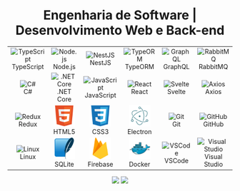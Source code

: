 

<div align="center">
  <h1>Engenharia de Software | Desenvolvimento Web e Back-end</h1>
</div>


<table align="center">
  <tr>
    <td align="center" width="120">
      <img src="https://cdn.jsdelivr.net/gh/devicons/devicon/icons/typescript/typescript-original.svg" width="48" height="48" alt="TypeScript" />
      <br>TypeScript
    </td>
    <td align="center" width="120">
      <img src="https://cdn.jsdelivr.net/gh/devicons/devicon/icons/nodejs/nodejs-original.svg" width="48" height="48" alt="Node.js" />
      <br>Node.js
    </td>
    <td align="center" width="120">
      <img src="https://cdn.jsdelivr.net/gh/devicons/devicon@latest/icons/nestjs/nestjs-original.svg" width="48" height="48" alt="NestJS" />
      <br>NestJS
    </td>
    <td align="center" width="120">
      <img src="https://i.imgur.com/pngRa3S.png" width="48" height="48" alt="TypeORM" />
      <br>TypeORM
    </td>
    <td align="center" width="120">
      <img src="https://cdn.jsdelivr.net/gh/devicons/devicon/icons/graphql/graphql-plain.svg" width="48" height="48" alt="GraphQL" />
      <br>GraphQL
    </td>
    <td align="center" width="120">
      <img src="https://cdn.jsdelivr.net/gh/devicons/devicon/icons/rabbitmq/rabbitmq-original.svg" width="48" height="48" alt="RabbitMQ" />
      <br>RabbitMQ
    </td>
  </tr>
  <tr>
    <td align="center" width="96">
      <img src="https://cdn.jsdelivr.net/gh/devicons/devicon/icons/csharp/csharp-original.svg" width="48" height="48" alt="C#" />
      <br>C#
    </td>
    <td align="center" width="96">
      <img src="https://cdn.jsdelivr.net/gh/devicons/devicon/icons/dotnetcore/dotnetcore-original.svg" width="48" height="48" alt=".NET Core" />
      <br>.NET Core
    </td>
    <td align="center" width="96">
      <img src="https://cdn.jsdelivr.net/gh/devicons/devicon/icons/javascript/javascript-original.svg" width="48" height="48" alt="JavaScript" />
      <br>JavaScript
    </td>
    <td align="center" width="96">
      <img src="https://cdn.jsdelivr.net/gh/devicons/devicon/icons/react/react-original.svg" width="48" height="48" alt="React" />
      <br>React
    </td>
    <td align="center" width="96">
      <img src="https://cdn.jsdelivr.net/gh/devicons/devicon/icons/svelte/svelte-original.svg" width="48" height="48" alt="Svelte" />
      <br>Svelte
    </td>
    <td align="center" width="96">
      <img src="https://cdn.jsdelivr.net/gh/devicons/devicon/icons/axios/axios-plain.svg" width="48" height="48" alt="Axios" />
      <br>Axios
    </td>
  </tr>
  <tr>
    <td align="center" width="96">
      <img src="https://cdn.jsdelivr.net/gh/devicons/devicon/icons/redux/redux-original.svg" width="48" height="48" alt="Redux" />
      <br>Redux
    </td>
    <td align="center" width="96">
      <img src="https://raw.githubusercontent.com/devicons/devicon/master/icons/html5/html5-original.svg" width="48" height="48" alt="HTML5" />
      <br>HTML5
    </td>
    <td align="center" width="96">
      <img src="https://raw.githubusercontent.com/devicons/devicon/master/icons/css3/css3-original.svg" width="48" height="48" alt="CSS3" />
      <br>CSS3
    </td>
    <td align="center" width="96">
      <img src="https://raw.githubusercontent.com/devicons/devicon/master/icons/electron/electron-original.svg" width="48" height="48" alt="Electron.js" />
      <br>Electron
    </td>
    <td align="center" width="96">
      <img src="https://cdn.jsdelivr.net/gh/devicons/devicon/icons/git/git-original.svg" width="48" height="48" alt="Git" />
      <br>Git
    </td>
    <td align="center" width="96">
      <img src="https://cdn.jsdelivr.net/gh/devicons/devicon/icons/github/github-original.svg" width="48" height="48" alt="GitHub" />
      <br>GitHub
    </td>
  </tr>
  <tr>
    <td align="center" width="96">
      <img src="https://cdn.jsdelivr.net/gh/devicons/devicon/icons/linux/linux-original.svg" width="48" height="48" alt="Linux" />
      <br>Linux
    </td>
    <td align="center" width="96">
      <img src="https://raw.githubusercontent.com/devicons/devicon/master/icons/sqlite/sqlite-original.svg" width="48" height="48" alt="SQLite" />
      <br>SQLite
    </td>
    <td align="center" width="96">
      <img src="https://raw.githubusercontent.com/devicons/devicon/master/icons/firebase/firebase-original.svg" width="48" height="48" alt="Firebase" />
      <br>Firebase
    </td>
    <td align="center" width="96">
      <img src="https://raw.githubusercontent.com/devicons/devicon/master/icons/docker/docker-original.svg" width="48" height="48" alt="Docker" />
      <br>Docker
    </td>
    <td align="center" width="96">
      <img src="https://cdn.jsdelivr.net/gh/devicons/devicon/icons/vscode/vscode-original.svg" width="48" height="48" alt="VSCode" />
      <br>VSCode
    </td>
    <td align="center" width="96">
      <img src="https://cdn.jsdelivr.net/gh/devicons/devicon/icons/visualstudio/visualstudio-original.svg" width="48" height="48" alt="Visual Studio" />
      <br>Visual Studio
    </td>
  </tr>
</table>

<div align="center">
  <img height="150" src="https://github-readme-stats.vercel.app/api/top-langs/?username=Zelchi&layout=compact&theme=tokyonight&langs_count=6" />
  <img height="150" src="https://github-readme-stats.vercel.app/api?username=Zelchi&show_icons=true&theme=tokyonight" />
</div>

